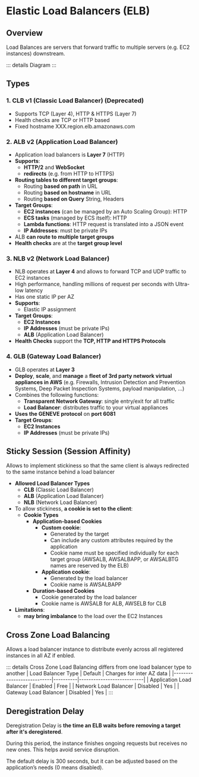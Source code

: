 <script setup>
import { loadBalancerDiagram } from './diagrams.ts'
</script>

# Elastic Load Balancers (ELB)

## Overview

Load Balances are servers that forward traffic to multiple servers (e.g. EC2 instances) downstream.

::: details Diagram
<vue-mermaid-string :value="loadBalancerDiagram" />
:::

## Types

### 1. CLB v1 (Classic Load Balancer) (Deprecated)

- Supports TCP (Layer 4), HTTP & HTTPS (Layer 7)
- Health checks are TCP or HTTP based
- Fixed hostname XXX.region.elb.amazonaws.com

### 2. ALB v2 (Application Load Balancer)

- Application load balancers is **Layer 7** (HTTP)
- **Supports**:
  - **HTTP/2** and **WebSocket**
  - **redirects** (e.g. from HTTP to HTTPS)
- **Routing tables to different target groups**:
  - Routing **based on path** in URL
  - Routing **based on hostname** in URL
  - Routing **based on Query** String, Headers
- **Target Groups**:
  - **EC2 instances** (can be managed by an Auto Scaling Group): HTTP
  - **ECS tasks** (managed by ECS itself): HTTP
  - **Lambda functions**: HTTP request is translated into a JSON event
  - **IP Addresses**: must be private IPs
- ALB **can route to multiple target groups**
- **Health checks** are at the **target group level**

### 3. NLB v2 (Network Load Balancer)

- NLB operates at **Layer 4** and allows to forward TCP and UDP traffic to EC2 instances
- High performance, handling millions of request per seconds with Ultra-low latency
- Has one static IP per AZ
- **Supports**:
  - Elastic IP assignment
- **Target Groups**:
  - **EC2 Instances**
  - **IP Addresses** (must be private IPs)
  - **ALB** (Application Load Balancer)
- **Health Checks** support the **TCP, HTTP and HTTPS Protocols**

### 4. GLB (Gateway Load Balancer)

- GLB operates at **Layer 3**
- **Deploy**, **scale**, and **manage** a **fleet of 3rd party network virtual appliances in AWS** (e.g. Firewalls, Intrusion Detection and Prevention Systems, Deep Packet Inspection Systems, payload manipulation, …)
- Combines the following functions:
  - **Transparent Network Gateway**: single entry/exit for all traffic
  - **Load Balancer**: distributes traffic to your virtual appliances
- **Uses the GENEVE protocol** on **port 6081**
- **Target Groups**:
  - **EC2 Instances**
  - **IP Addresses** (must be private IPs)

## Sticky Session (Session Affinity)

Allows to implement stickiness so that the same client is always redirected to the same instance behind a load balancer

- **Allowed Load Balancer Types**
  - **CLB** (Classic Load Balancer)
  - **ALB** (Application Load Balancer)
  - **NLB** (Network Load Balancer)
- To allow stickiness, **a cookie is set to the client**:
  - **Cookie Types**
    - **Application-based Cookies**
      - **Custom cookie**:
        - Generated by the target
        - Can include any custom attributes required by the application
        - Cookie name must be specified individually for each target group (AWSALB, AWSALBAPP, or AWSALBTG names are reserved by the ELB)
      - **Application cookie**:
        - Generated by the load balancer
        - Cookie name is AWSALBAPP
    - **Duration-based Cookies**
      - Cookie generated by the load balancer
      - Cookie name is AWSALB for ALB, AWSELB for CLB
- **Limitations**:
  - **may bring imbalance** to the load over the EC2 Instances

## Cross Zone Load Balancing

Allows a load balancer instance to distribute evenly across all registered instances in all AZ if enbled.

::: details Cross Zone Load Balancing differs from one load balancer type to another
| Load Balancer Type        | Default  | Charges for inter AZ data |
|---------------------------|----------|---------------------------|
| Application Load Balancer | Enabled  | Free                      |
| Network Load Balancer     | Disabled | Yes                       |
| Gateway Load Balancer     | Disabled | Yes                       |
:::

## Deregistration Delay

Deregistration Delay is **the time an ELB waits before removing a target after it's deregistered**.

During this period, the instance finishes ongoing requests but receives no new ones. This helps avoid service disruption.

The default delay is 300 seconds, but it can be adjusted based on the application’s needs (0 means disabled).
